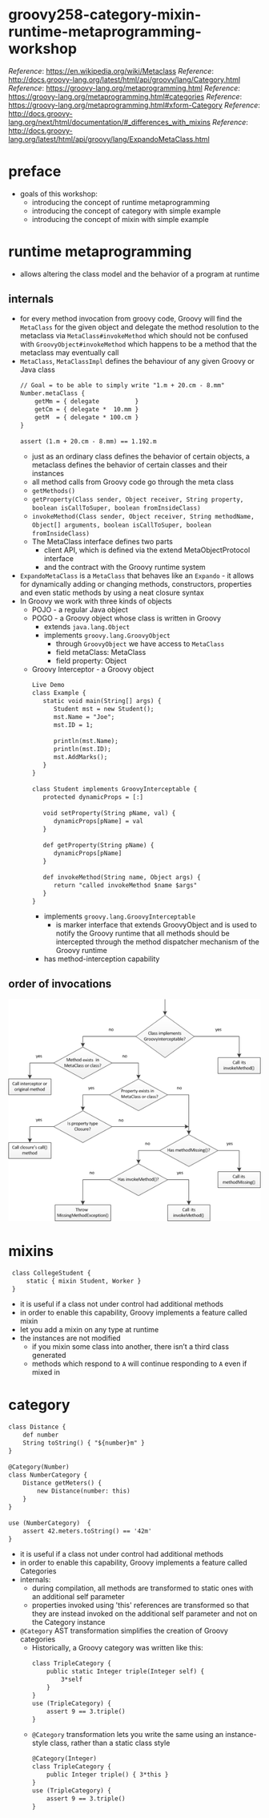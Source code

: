 # groovy258-category-mixin-runtime-metaprogramming-workshop

_Reference_: https://en.wikipedia.org/wiki/Metaclass
_Reference_: http://docs.groovy-lang.org/latest/html/api/groovy/lang/Category.html
_Reference_: https://groovy-lang.org/metaprogramming.html
_Reference_: https://groovy-lang.org/metaprogramming.html#categories
_Reference_: https://groovy-lang.org/metaprogramming.html#xform-Category
_Reference_: http://docs.groovy-lang.org/next/html/documentation/#_differences_with_mixins
_Reference_: http://docs.groovy-lang.org/latest/html/api/groovy/lang/ExpandoMetaClass.html

# preface
* goals of this workshop:
    * introducing the concept of runtime metaprogramming
    * introducing the concept of category with simple example
    * introducing the concept of mixin with simple example

# runtime metaprogramming
* allows altering the class model and the behavior of a program at runtime
## internals
* for every method invocation from groovy code, Groovy will find the `MetaClass` for the given object 
and delegate the method resolution to the metaclass via `MetaClass#invokeMethod` which should not be confused 
with `GroovyObject#invokeMethod` which happens to be a method that the metaclass may eventually call
* `MetaClass`, `MetaClassImpl` defines the behaviour of any given Groovy or Java class
    ```
    // Goal = to be able to simply write "1.m + 20.cm - 8.mm"
    Number.metaClass {
        getMm = { delegate          }
        getCm = { delegate *  10.mm }
        getM  = { delegate * 100.cm }
    }
    
    assert (1.m + 20.cm - 8.mm) == 1.192.m
    ```
    * just as an ordinary class defines the behavior of certain objects, a metaclass defines the behavior of certain 
        classes and their instances
    * all method calls from Groovy code go through the meta class
    * `getMethods()`
    * `getProperty​(Class sender, Object receiver, String property, boolean isCallToSuper, boolean fromInsideClass)`
    * `invokeMethod​(Class sender, Object receiver, String methodName, Object[] arguments, boolean isCallToSuper, boolean fromInsideClass)`
    * The MetaClass interface defines two parts
        * client API, which is defined via the extend MetaObjectProtocol interface 
        * and the contract with the Groovy runtime system
* `ExpandoMetaClass` is a `MetaClass` that behaves like an `Expando` - it allows for dynamically adding or changing 
methods, constructors, properties and even static methods by using a neat closure syntax
* In Groovy we work with three kinds of objects
    * POJO - a regular Java object
    * POGO - a Groovy object whose class is written in Groovy
        * extends `java.lang.Object`
        * implements `groovy.lang.GroovyObject`
            * through `GroovyObject` we have access to `MetaClass`
            * field metaClass: MetaClass
            * field property: Object
    * Groovy Interceptor - a Groovy object
        ```
        Live Demo
        class Example {
           static void main(String[] args) {
              Student mst = new Student();
              mst.Name = "Joe";
              mst.ID = 1;
        		
              println(mst.Name);
              println(mst.ID);
              mst.AddMarks();
           } 
        }
         
        class Student implements GroovyInterceptable {
           protected dynamicProps = [:]  
            
           void setProperty(String pName, val) {
              dynamicProps[pName] = val
           } 
           
           def getProperty(String pName) {
              dynamicProps[pName]
           }
           
           def invokeMethod(String name, Object args) {
              return "called invokeMethod $name $args"
           }
        }
        ```
        * implements `groovy.lang.GroovyInterceptable`
            * is marker interface that extends GroovyObject and is used to notify the Groovy runtime that 
            all methods should be intercepted through the method dispatcher mechanism of the Groovy runtime
        * has method-interception capability
## order of invocations
![alt text](img/GroovyInterceptions.png)
    
# mixins
```
 class CollegeStudent {
     static { mixin Student, Worker }
 }
```
* it is useful if a class not under control had additional methods
* in order to enable this capability, Groovy implements a feature called mixin
* let you add a mixin on any type at runtime
* the instances are not modified
    * if you mixin some class into another, there isn’t a third class generated
    * methods which respond to `A` will continue responding to `A` even if mixed in
# category
```
class Distance {
    def number
    String toString() { "${number}m" }
}

@Category(Number)
class NumberCategory {
    Distance getMeters() {
        new Distance(number: this)
    }
}

use (NumberCategory)  {
    assert 42.meters.toString() == '42m'
}
```
* it is useful if a class not under control had additional methods 
* in order to enable this capability, Groovy implements a feature called Categories
* internals: 
    * during compilation, all methods are transformed to static ones with an additional self parameter 
    * properties invoked using 'this' references are transformed so that they are instead invoked on the 
    additional self parameter and not on the Category instance
* `@Category` AST transformation simplifies the creation of Groovy categories
    * Historically, a Groovy category was written like this:
        ```
        class TripleCategory {
            public static Integer triple(Integer self) {
                3*self
            }
        }
        use (TripleCategory) {
            assert 9 == 3.triple()
        }
        ```
    * `@Category` transformation lets you write the same using an instance-style class, rather than a static class style
        ```
        @Category(Integer)
        class TripleCategory {
            public Integer triple() { 3*this }
        }
        use (TripleCategory) {
            assert 9 == 3.triple()
        }
        ```